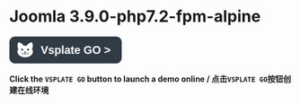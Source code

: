 # Joomla 3.9.0-php7.2-fpm-alpine

<a href="https://www.vsplate.com/?docker-compose=https://github.com/vsplate/dcenvs/joomla/3.9.0-php7.2-fpm-alpine"><img alt="VSPLATE GO" src="https://raw.githubusercontent.com/vsplate/images/master/vsgo_btn.png" width="200px"></a>

**Click the `VSPLATE GO` button to launch a demo online / 点击`VSPLATE GO`按钮创建在线环境**